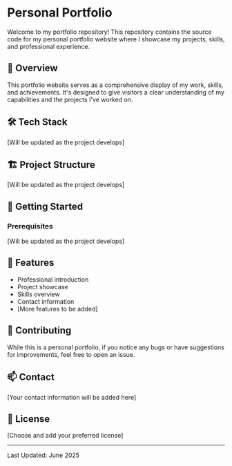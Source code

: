 # Personal Portfolio

Welcome to my portfolio repository! This repository contains the source code for my personal portfolio website where I showcase my projects, skills, and professional experience.

## 🚀 Overview

This portfolio website serves as a comprehensive display of my work, skills, and achievements. It's designed to give visitors a clear understanding of my capabilities and the projects I've worked on.

## 🛠️ Tech Stack

[Will be updated as the project develops]

## 🏗️ Project Structure

[Will be updated as the project develops]

## 🚀 Getting Started

### Prerequisites

[Will be updated as the project develops]

## 📝 Features

- Professional introduction
- Project showcase
- Skills overview
- Contact information
- [More features to be added]

## 🤝 Contributing

While this is a personal portfolio, if you notice any bugs or have suggestions for improvements, feel free to open an issue.

## 📫 Contact

[Your contact information will be added here]

## 📄 License

[Choose and add your preferred license]

---
Last Updated: June 2025